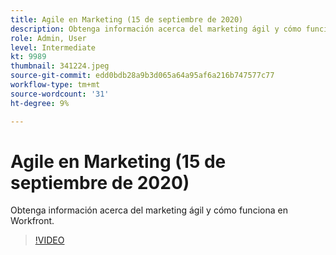 ```yaml
---
title: Agile en Marketing (15 de septiembre de 2020)
description: Obtenga información acerca del marketing ágil y cómo funciona en Workfront. (Entre 60 y 160 caracteres)
role: Admin, User
level: Intermediate
kt: 9989
thumbnail: 341224.jpeg
source-git-commit: edd0bdb28a9b3d065a64a95af6a216b747577c77
workflow-type: tm+mt
source-wordcount: '31'
ht-degree: 9%

---
```


# Agile en Marketing (15 de septiembre de 2020)

Obtenga información acerca del marketing ágil y cómo funciona en Workfront.

>[!VIDEO](https://video.tv.adobe.com/v/341224/?quality=12&learn=on)
